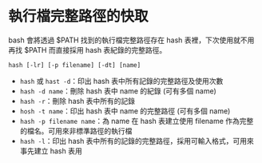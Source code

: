 # 執行檔完整路徑的快取

bash 會將透過 $PATH 找到的執行檔完整路徑存在 hash 表裡，下次使用就不用再找 $PATH 而直接採用 hash 表紀錄的完整路徑。

`hash [-lr] [-p filename] [-dt] [name]`

* `hash` 或 `hast -d`：印出 hash 表中所有記錄的完整路徑及使用次數
* `hash -d name`：刪除 hash 表中 name 的紀錄 (可有多個 name)
* `hash -r`：刪除 hash 表中所有的記錄
* `hosh -t name`：印出 hash 表中 name 的完整路徑 (可有多個 name)
* `hash -p filename name`：為 name 在 hash 表建立使用 filename 作為完整的檔名。可用來非標準路徑的執行檔
* `hash -l`：印出 hash 表中所有的記錄的完整路徑，採用可輸入格式，可用來事先建立 hash 表用
